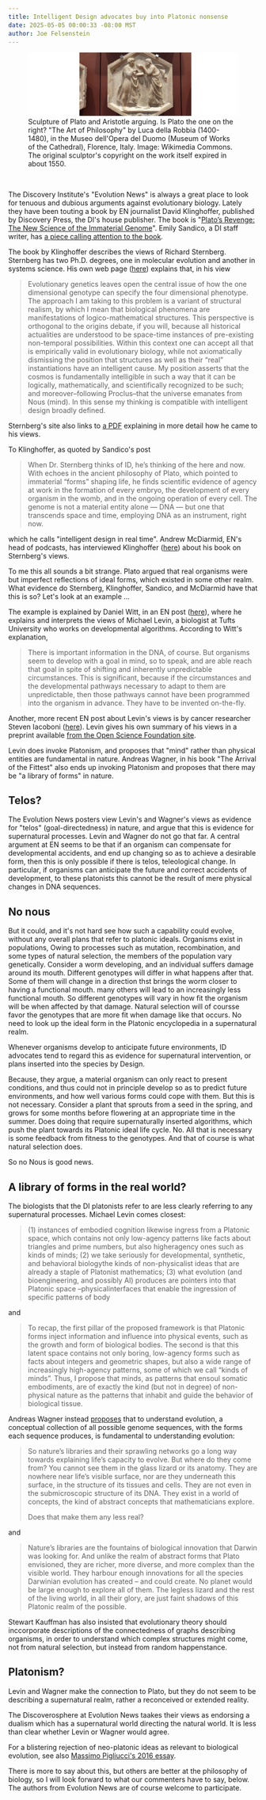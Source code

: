 ```yaml
---
title: Intelligent Design advocates buy into Platonic nonsense
date: 2025-05-05 00:00:33 -08:00 MST
author: Joe Felsenstein
---
```


<figure><img src="/uploads/2025/PlatoAristotle.jpg" alt="[Sculpture of Plato and Aristotle arguing]" />
<figcaption>Sculpture of Plato and Aristotle arguing.  Is Plato the one on the right?  "The Art of Philosophy"  by  Luca della Robbia (1400-1480), in 
the Museo dell'Opera del Duomo (Museum of Works of the Cathedral), Florence, Italy.  Image: Wikimedia Commons.  The original sculptor's copyright on the work itself expired in about 1550.</figcaption></figure>

<p>&nbsp;</p>


The Discovery Institute's "Evolution News" is always a great place to look for tenuous and dubious arguments against evolutionary 
biology.  Lately they have been touting a book by EN journalist David Klinghoffer, published by Discovery Press, 
the DI's house publisher.  The book is "[Plato’s Revenge: The New Science of the Immaterial Genome](https://discovery.press/b/platos-revenge/)".   Emily Sandico, a DI staff writer, has [a piece calling attention to the book]( https://evolutionnews.org/2025/04/platos-revenge-intelligent-design-in-real-time/).


The book by Klinghoffer describes the views of Richard Sternberg.  Sternberg has two 
Ph.D. degrees, one in molecular evolution and another in systems science.  His
own web page ([here](https://richardsternberg.com/)) explains that, in his view


> Evolutionary genetics leaves open the central issue of how the one dimensional genotype can specify the four dimensional phenotype. The approach I am taking to this problem is a variant of structural realism, by which I mean that biological phenomena are manifestations of logico-mathematical structures. This perspective is orthogonal to the origins debate, if you will, because all historical actualities are understood to be space-time instances of pre-existing non-temporal possibilities. Within this context one can accept all that is empirically valid in evolutionary biology, while not axiomatically dismissing the position that structures as well as their “real” instantiations have an intelligent cause. My position asserts that the cosmos is fundamentally intelligible in such a way that it can be logically, mathematically, and scientifically recognized to be such; and moreover–following Proclus–that the universe emanates from Nous (mind). In this sense my thinking is compatible with intelligent design broadly defined.


Sternberg's site also links to [a PDF](https://www.discovery.org/f/54005/) explaining in more detail how he came to his views.


To Klinghoffer, as quoted by Sandico's post

> When Dr. Sternberg thinks of ID, he’s thinking of the here and now. With echoes in the ancient philosophy of Plato, which pointed to immaterial “forms” shaping life, he finds scientific evidence of agency at work in the formation of every embryo, the development of every organism in the womb, and in the ongoing operation of every cell. The genome is not a material entity alone — DNA — but one that transcends space and time, employing DNA as an instrument, right now. 

which he calls "intelligent design in real time".  Andrew McDiarmid, EN's head of podcasts, has interviewed Klinghoffer ([here](https://evolutionnews.org/2025/05/platos-revenge-the-next-scientific-revolution/)) about his book on Sternberg's views.

To me this all sounds a bit strange.  Plato argued that real organisms were but imperfect reflections of ideal forms, which existed in some other realm. 
What evidence do Sternberg, Klinghoffer, Sandico, and McDiarmid have that this is so?  Let's look at an example ...

<!--more-->

The example is explained by Daniel Witt, in an EN post ([here](https://evolutionnews.org/2025/02/biologist-michael-levin-a-farewell-to-physicalism/)), where he explains and interprets the views of Michael Levin, a biologist at Tufts University who works on developmental algorithms.  According to Witt's explanation,

> There is important information in the DNA, of course. But organisms seem to develop with a goal in mind, so to speak, and are able reach that goal in spite of shifting and inherently unpredictable circumstances. This is significant, because if the circumstances and the developmental pathways necessary to adapt to them are unpredictable, then those pathways cannot have been programmed into the organism in advance. They have to be invented on-the-fly.

Another, more recent EN post about Levin's views is by cancer researcher Steven Iacoboni ([here](https://evolutionnews.org/2025/04/life-itself-in-michael-levins-platonism-teleology-advances/)).
Levin gives his own summary of his views in a preprint available [from the Open Science Foundation site](https://osf.io/preprints/psyarxiv/5g2xj_v2).  

Levin does invoke Platonism, and proposes that "mind" rather than physical entities are fundamental in nature.  Andreas Wagner, in his book "The Arrival of the Fittest" also ends up invoking Platonism and proposes that there may be "a library of forms" in nature.

## Telos? ##

The Evolution News posters view Levin's and Wagner's views as evidence for "telos" (goal-directedness) in nature, and argue that this is evidence for supernatural processes.  Levin and Wagner do not go that far.
A central argument at EN seems to be that if an organism can compensate for developmental accidents, and end up changing so as to achieve a desirable form, then this is only possible if there is telos, teleological change.
In particular, if organisms can anticipate the future and correct accidents of development, to these platonists this cannot be the result of mere physical changes in DNA sequences.

## No nous ##

But it could, and it's not hard see how such a capability could evolve, without any overall plans that refer to platonic 
ideals.  Organisms exist in populations,  Owing to processes such as mutation, recombination, and some types of 
natural selection, the members of the population vary genetically. Consider a worm developing, and an individual 
suffers damage around its mouth.  Different genotypes will differ in what happens after that.  Some of them 
will change in a direction thst brings the worm closer to having a functional mouth. many others will lead to 
an increasingly less functional mouth.  So different genotypes will vary in how fit the organism will be 
when affected by that damage.   Natural selection will of coursse favor the genotypes that are more fit when 
damage like that occurs.  No need to look up the ideal form in the Platonic encyclopedia in a supernatural 
realm.


Whenever organisms develop to anticipate future environments, ID advocates tend to regard this as 
evidence for supernatural intervention, or plans inserted into the species by Design. 


Because, they 
argue, a material organism can only react to present conditions, and thus could not in principle 
develop so as to predict future environments, and how well various forms could cope with 
them.  But this is not necessary.  Consider a plant that sprouts from a seed in the spring, 
and grows for some months before flowering at an appropriate time in the summer.  Does doing 
that require supernaturally inserted algorithms, which push the plant towards its Platonic 
ideal life cycle. No. All that is necessary is some feedback from fitness to the 
genotypes.  And that of course is what natural selection does.

So no Nous is good news.


## A library of forms in the real world? ##

The biologists that the DI platonists refer to are less clearly referring to any 
supernatural processes.  Michael Levin comes closest:

> (1) instances	of	embodied	cognition	likewise	ingress	from	a	Platonic	space,	which	contains	not	only	low-agency	patterns	like	facts	about	triangles	and	prime	numbers,	but	also	higheragency	ones	such	as	kinds	of	minds;	(2) we	take	seriously	for	developmental,	synthetic,	and	behavioral	biologythe	 kinds of	 non-physicalist	 ideas	 that	 are	 already	 a	 staple	 of	 Platonist	mathematics; (3)	what	evolution	(and	bioengineering,	and	possibly AI)	produces	are	pointers	into	that	Platonic	space	–physicalinterfaces that	enable	the	ingression	of	specific	 patterns of	 body	 

and

> To	recap,	the	first	pillar	of	the	proposed	framework	is	that	Platonic	forms	inject	information	and	influence	into	physical	events,	such	as	the	growth	and	form	of	biological	bodies.	The	second	is	that	this	latent	space	contains	not	only	boring,	low-agency	forms	such	as	facts	about	integers	and	geometric	shapes,	but	also	a	wide	range	of	increasingly	high-agency	patterns,	some	of	which	we	call	“kinds	of	minds”.	Thus,	I	propose	that	minds,	as	patterns	that	ensoul	somatic	embodiments,	are	of	exactly	the	kind	(but	not	in	degree)	of	non-physical	nature	as	the	patterns	that	inhabit	and	guide	the	behavior	of	biological	tissue.


Andreas Wagner instead [proposes](https://aeon.co/essays/without-a-library-of-platonic-forms-evolution-couldn-t-work) that to understand evolution, 
a conceptual collection of all possible genome 
sequences, with the forms each sequence produces, is fundamental to understanding
evolution:

> So nature’s libraries and their sprawling networks go a long way towards explaining life’s capacity to evolve. But where do they come from? You cannot see them in the glass lizard or its anatomy. They are nowhere near life’s visible surface, nor are they underneath this surface, in the structure of its tissues and cells. They are not even in the submicroscopic structure of its DNA. They exist in a world of concepts, the kind of abstract concepts that mathematicians explore.
> 
> Does that make them any less real?

and

> Nature’s libraries are the fountains of biological innovation that Darwin was looking for. And unlike the realm of abstract forms that Plato envisioned, they are richer, more diverse, and more complex than the visible world. They harbour enough innovations for all the species Darwinian evolution has created – and could create. No planet would be large enough to explore all of them. The legless lizard and the rest of the living world, in all their glory, are just faint shadows of this Platonic realm of the possible.


Stewart Kauffman has also insisted that evolutionary theory should inccorporate 
descriptions of the connectedness of graphs describing organisms, in order 
to understand which complex structures might come, not from natural 
selection, but instead from random happenstance.

## Platonism? ##

Levin and Wagner make the connection to Plato, but they do not seem to be 
describing a supernatural realm, rather a reconceived or extended reality.

The Discoverosphere at Evolution News taakes their views as 
endorsing a dualism which has a supernatural world directing 
the natural world.  It is less than clear whether Levin or 
Wagner would agree.

For a blistering rejection of neo-platonic ideas as 
relevant to biological evolution, see also [Massimo 
Pigliucci's 2016 essay](https://nautil.us/the-neo_platonic-argument-for-evolution-couldnt-be-more-wrong-236176/).


There is more to say about this, but others are better at the 
philosophy of biology, so I will look forward to what our commenters have to say, below.  The 
authors from Evolution News are of course welcome to participate.









